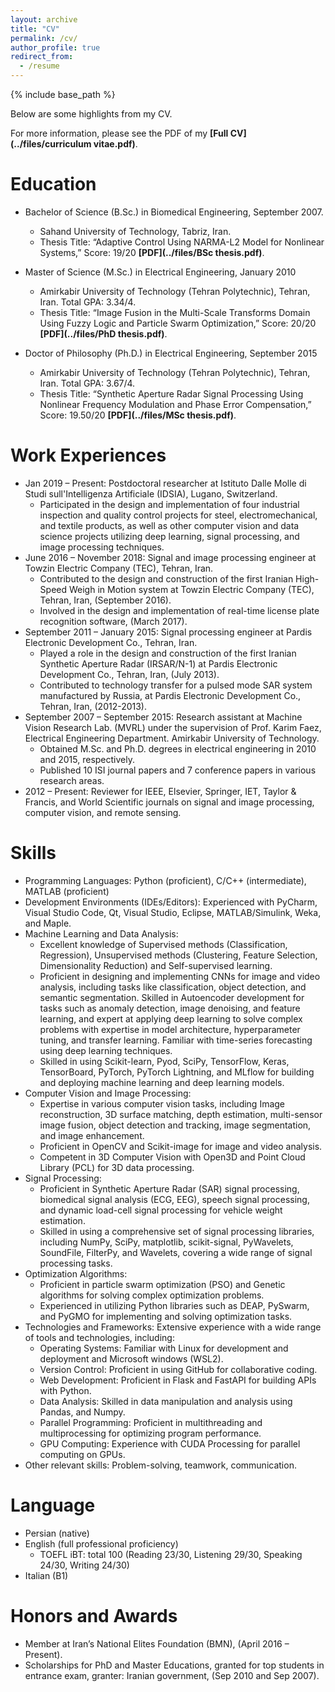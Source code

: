 ```yaml
---
layout: archive
title: "CV"
permalink: /cv/
author_profile: true
redirect_from:
  - /resume
---
```


{% include base_path %}


Below are some highlights from my CV.

For more information, please see the PDF of my **[Full CV](../files/curriculum vitae.pdf)**.

Education
======
* Bachelor of Science (B.Sc.) in Biomedical Engineering, September 2007.
  * Sahand University of Technology, Tabriz, Iran.
  * Thesis Title: “Adaptive Control Using NARMA-L2 Model for Nonlinear Systems,” Score: 19/20 **[PDF](../files/BSc thesis.pdf)**.

* Master of Science (M.Sc.) in Electrical Engineering, January 2010
  * Amirkabir University of Technology (Tehran Polytechnic), Tehran, Iran. Total GPA: 3.34/4.
  * Thesis Title: “Image Fusion in the Multi-Scale Transforms Domain Using Fuzzy Logic and Particle Swarm Optimization,” Score: 20/20
    **[PDF](../files/PhD thesis.pdf)**.

* Doctor of Philosophy (Ph.D.) in Electrical Engineering, September 2015
  * Amirkabir University of Technology (Tehran Polytechnic), Tehran, Iran. Total GPA: 3.67/4.
  * Thesis Title: “Synthetic Aperture Radar Signal Processing Using Nonlinear Frequency Modulation and Phase Error Compensation,” Score: 
    19.50/20 **[PDF](../files/MSc thesis.pdf)**.
    
Work Experiences
======
* Jan 2019 – Present: Postdoctoral researcher at Istituto Dalle Molle di Studi sull'Intelligenza Artificiale (IDSIA), Lugano, Switzerland.
  * Participated in the design and implementation of four industrial inspection and quality control projects for steel, electromechanical, and 
   textile products, as well as other computer vision and data science projects utilizing deep learning, signal processing, and image 
   processing techniques.
* June 2016 – November 2018: Signal and image processing engineer at Towzin Electric Company (TEC), Tehran, Iran.
  * Contributed to the design and construction of the first Iranian High-Speed Weigh in Motion system at Towzin Electric Company (TEC), 
    Tehran, Iran, (September 2016).
  * Involved in the design and implementation of real-time license plate recognition software, (March 2017).
* September 2011 – January 2015: Signal processing engineer at Pardis Electronic Development Co., Tehran, Iran.
  * Played a role in the design and construction of the first Iranian Synthetic Aperture Radar (IRSAR/N-1) at Pardis Electronic Development 
    Co., Tehran, Iran, (July 2013).
  * Contributed to technology transfer for a pulsed mode SAR system manufactured by Russia, at Pardis Electronic Development Co., Tehran, 
    Iran, (2012-2013).
* September 2007 – September 2015: Research assistant at Machine Vision Research Lab. (MVRL) under the supervision of Prof. Karim Faez, 
  Electrical Engineering Department.
    Amirkabir University of Technology.
  * Obtained M.Sc. and Ph.D. degrees in electrical engineering in 2010 and 2015, respectively.
  * Published 10 ISI journal papers and 7 conference papers in various research areas.
* 2012 – Present: Reviewer for IEEE, Elsevier, Springer, IET, Taylor & Francis, and World Scientific journals on signal and image processing, 
  computer vision, and remote sensing.

  
Skills
======

* Programming Languages: Python (proficient), C/C++ (intermediate), MATLAB (proficient)
* Development Environments (IDEs/Editors): Experienced with PyCharm, Visual Studio Code, Qt, Visual Studio, Eclipse, MATLAB/Simulink, Weka, 
  and Maple.
* Machine Learning and Data Analysis:
  * Excellent knowledge of Supervised methods (Classification, Regression), Unsupervised methods (Clustering, Feature Selection, 
    Dimensionality Reduction) and Self-supervised learning.
  * Proficient in designing and implementing CNNs for image and video analysis, including tasks like classification, object detection, and 
    semantic segmentation. Skilled in Autoencoder development for tasks such as anomaly detection, image denoising, and feature learning, and 
    expert at applying deep learning to solve complex problems with expertise in model architecture, hyperparameter tuning, and transfer 
    learning. Familiar with time-series forecasting using deep learning techniques.
  * Skilled in using Scikit-learn, Pyod, SciPy, TensorFlow, Keras, TensorBoard, PyTorch, PyTorch Lightning, and MLflow for building and 
    deploying machine learning and deep learning models.
* Computer Vision and Image Processing:
  * Expertise in various computer vision tasks, including Image reconstruction, 3D surface matching, depth estimation, multi-sensor image 
    fusion, object detection and tracking, image segmentation, and image enhancement.
  * Proficient in OpenCV and Scikit-image for image and video analysis.
  * Competent in 3D Computer Vision with Open3D and Point Cloud Library (PCL) for 3D data processing.
* Signal Processing:
  * Proficient in Synthetic Aperture Radar (SAR) signal processing, biomedical signal analysis (ECG, EEG), speech signal processing, and 
    dynamic load-cell signal processing for vehicle weight estimation.
  * Skilled in using a comprehensive set of signal processing libraries, including NumPy, SciPy, matplotlib, scikit-signal, PyWavelets, 
    SoundFile, FilterPy, and Wavelets, covering a wide range of signal processing tasks.
* Optimization Algorithms:
  * Proficient in particle swarm optimization (PSO) and Genetic algorithms for solving complex optimization problems. 
  * Experienced in utilizing Python libraries such as DEAP, PySwarm, and PyGMO for implementing and solving optimization tasks. 
* Technologies and Frameworks: Extensive experience with a wide range of tools and technologies, including:
  * Operating Systems: Familiar with Linux for development and deployment and Microsoft windows (WSL2).
  * Version Control: Proficient in using GitHub for collaborative coding.
  * Web Development: Proficient in Flask and FastAPI for building APIs with Python.
  * Data Analysis: Skilled in data manipulation and analysis using Pandas, and Numpy.
  * Parallel Programming: Proficient in multithreading and multiprocessing for optimizing program performance.
  * GPU Computing: Experience with CUDA Processing for parallel computing on GPUs.
* Other relevant skills: Problem-solving, teamwork, communication.
  
Language
======

* Persian (native)
* English (full professional proficiency)
  * TOEFL iBT: total 100 (Reading 23/30, Listening 29/30, Speaking 24/30, Writing 24/30)
* Italian (B1)

Honors and Awards
======

* Member at Iran’s National Elites Foundation (BMN), (April 2016 – Present).
* Scholarships for PhD and Master Educations, granted for top students in entrance exam, granter: Iranian government, (Sep 2010 and Sep 2007).


